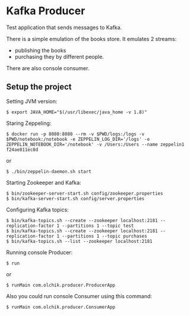 Kafka Producer
==============

Test application that sends messages to Kafka.

There is a simple emulation of the books store.
It emulates 2 streams:
 * publishing the books
 * purchasing they by different people.
 
There are also console consumer.

Setup the project
-----------------

Setting JVM version:

    $ export JAVA_HOME="$(/usr/libexec/java_home -v 1.8)"

Staring Zeppeling:

    $ docker run -p 8080:8080 --rm -v $PWD/logs:/logs -v $PWD/notebook:/notebook -e ZEPPELIN_LOG_DIR='/logs' -e ZEPPELIN_NOTEBOOK_DIR='/notebook' -v /Users:/Users --name zeppelin1 f24ae811ec8d
or

    $ ./bin/zeppelin-daemon.sh start

Starting Zookeeper and Kafka:

    $ bin/zookeeper-server-start.sh config/zookeeper.properties
    $ bin/kafka-server-start.sh config/server.properties

Configuring Kafka topics:

    $ bin/kafka-topics.sh --create --zookeeper localhost:2181 --replication-factor 1 --partitions 1 --topic test
    $ bin/kafka-topics.sh --create --zookeeper localhost:2181 --replication-factor 1 --partitions 1 --topic purchases
    $ bin/kafka-topics.sh --list --zookeeper localhost:2181
    
Running console Producer:

    $ run
    
or
    
    $ runMain com.olchik.producer.ProducerApp

Also you could run console Consumer using this command:

    $ runMain com.olchik.producer.ConsumerApp